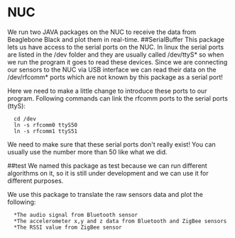 # NUC
We run two JAVA packages on the NUC to receive the data from Beaglebone Black and plot them in real-time.
##SerialBuffer
This package lets us have access to the serial ports on the NUC. In linux the serial ports are listed in the /dev folder and they are usually called /dev/ttyS* so when we run the program it goes to read these devices.
Since we are connecting our sensors to the NUC via USB interface we can read their data on the /dev/rfcomm* ports which are not known by this package as a serial port!

Here we need to make a little change to introduce these ports to our program. Following commands can link the rfcomm ports to the serial ports (ttyS):

      cd /dev
      ln -s rfcomm0 ttyS50
      ln -s rfcomm1 ttyS51

We need to make sure that these serial ports don't really exist! You can usually use the number more than 50 like what we did.

##test
We named this package as test because we can run different algorithms on it, so it is still under development and we can use it for different purposes.

We use this package to translate the raw sensors data and plot the following:
      
      *The audio signal from Bluetooth sensor
      *The accelerometer x,y and z data from Bluetooth and ZigBee sensors
      *The RSSI value from ZigBee sensor
      
      
